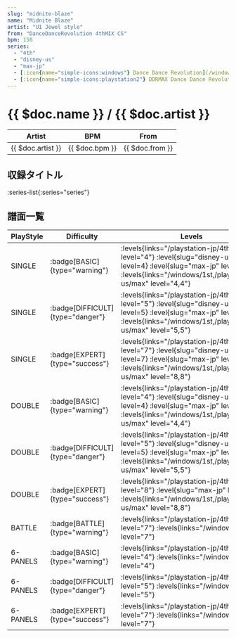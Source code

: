 ```yaml
---
slug: "midnite-blaze"
name: "Midnite Blaze"
artist: "U1 Jewel style"
from: "DanceDanceRevolution 4thMIX CS"
bpm: 150
series:
  - "4th"
  - "disney-us"
  - "max-jp"
  - [:icon{name="simple-icons:windows"} Dance Dance Revolution](/windows/1st)
  - [:icon{name="simple-icons:playstation2"} DDRMAX Dance Dance Revolution :icon{name="flag:us-4x3"}](/playstation2-us/max)
---
```


# {{ $doc.name }} / {{ $doc.artist }}

|Artist|BPM|From|
|------|---|----|
|{{ $doc.artist }}|{{ $doc.bpm }}|{{ $doc.from }}|

## 収録タイトル

:series-list{:series="series"}

## 譜面一覧

|PlayStyle|Difficulty|Levels|Notes|Movie|
|---------|----------|------|-----|-----|
|SINGLE| :badge[BASIC]{type="warning"}|<div class="field is-grouped is-grouped-multiline"> :levels{links="/playstation-jp/4th" level="4"} :level{slug="disney-us" level=4} :level{slug="max-jp" level="?"} :levels{links="/windows/1st,/playstation2-us/max" level="4,4"}</div>|176/0||
|SINGLE| :badge[DIFFICULT]{type="danger"}|<div class="field is-grouped is-grouped-multiline"> :levels{links="/playstation-jp/4th" level="5"} :level{slug="disney-us" level=5} :level{slug="max-jp" level="?"} :levels{links="/windows/1st,/playstation2-us/max" level="5,5"}</div>|196/0||
|SINGLE| :badge[EXPERT]{type="success"}|<div class="field is-grouped is-grouped-multiline"> :levels{links="/playstation-jp/4th" level="7"} :level{slug="disney-us" level=7} :level{slug="max-jp" level="?"} :levels{links="/windows/1st,/playstation2-us/max" level="8,8"}</div>|333/0||
|DOUBLE| :badge[BASIC]{type="warning"}|<div class="field is-grouped is-grouped-multiline"> :levels{links="/playstation-jp/4th" level="4"} :level{slug="disney-us" level=4} :level{slug="max-jp" level="?"} :levels{links="/windows/1st,/playstation2-us/max" level="4,4"}</div>|178/0||
|DOUBLE| :badge[DIFFICULT]{type="danger"}|<div class="field is-grouped is-grouped-multiline"> :levels{links="/playstation-jp/4th" level="5"} :level{slug="disney-us" level=5} :level{slug="max-jp" level="?"} :levels{links="/windows/1st,/playstation2-us/max" level="5,5"}</div>|224/0||
|DOUBLE| :badge[EXPERT]{type="success"}|<div class="field is-grouped is-grouped-multiline"> :levels{links="/playstation-jp/4th" level="8"} :level{slug="max-jp" level="?"} :levels{links="/windows/1st,/playstation2-us/max" level="8,8"}</div>|334/0||
|BATTLE| :badge[BATTLE]{type="warning"}|<div class="field is-grouped is-grouped-multiline"> :levels{links="/playstation-jp/4th" level="7"} :levels{links="/windows/1st" level="7"}</div>|||
|6-PANELS| :badge[BASIC]{type="warning"}|<div class="field is-grouped is-grouped-multiline"> :levels{links="/playstation-jp/4th" level="4"} :levels{links="/windows/1st" level="4"}</div>|176/0||
|6-PANELS| :badge[DIFFICULT]{type="danger"}|<div class="field is-grouped is-grouped-multiline"> :levels{links="/playstation-jp/4th" level="5"} :levels{links="/windows/1st" level="5"}</div>|196/0||
|6-PANELS| :badge[EXPERT]{type="success"}|<div class="field is-grouped is-grouped-multiline"> :levels{links="/playstation-jp/4th" level="7"} :levels{links="/windows/1st" level="7"}</div>|332/0||
